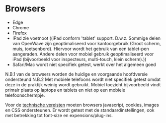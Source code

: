 # Browsers

- Edge
- Chrome
- Firefox
- IPad zie voetnoot ((iPad conform 'tablet' support. D.w.z. Sommige delen van OpenWave zijn geoptimaliseerd voor kantoorgebruik (Groot scherm, muis, toetsenbord). Hiervoor wordt het gebruik van een tablet-pen aangeraden. Andere delen voor mobiel gebruik geoptimaliseerd voor iPad (bijvoorbeeld voor inspecteurs, multi-touch, klein scherm).))
- Safari/Mac wordt niet specifiek getest, werkt over het algemeen goed

N.B.1 van de browsers worden de huidige en voorgaande hoofdversie ondersteund
N.B.2 Met mobiele telefoons wordt niet specifiek getest omdat deze in de praktijk weinig wordt gebruikt. Mobiel toezicht bijvoorbeeld vindt primair plaats op laptops en tablets en niet op een mobiele telefoonschermpje.

Voor de [technische vereisten](/techniek.md) moeten browsers javascript, cookies, images en CSS ondersteunen. Er wordt getest met de standaardinstellingen, ook met betrekking tot font-size en expensions/plug-ins.
